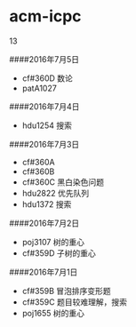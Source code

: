 # acm-icpc
13

####2016年7月5日
- cf#360D 数论
- patA1027

####2016年7月4日
- hdu1254 搜索

####2016年7月3日
- cf#360A
- cf#360B
- cf#360C 黑白染色问题
- hdu2822 优先队列
- hdu1372 搜索

####2016年7月2日
- poj3107 树的重心
- cf#359D 子树的重心

####2016年7月1日  
- cf#359B 冒泡排序变形题
- cf#359C 题目较难理解，搜索
- poj1655 树的重心
